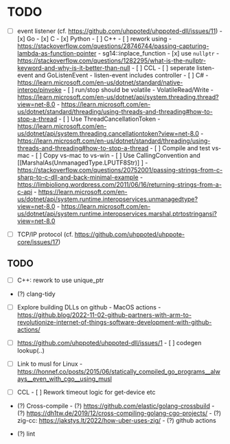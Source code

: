 # TODO

- [ ] event listener (cf. https://github.com/uhppoted/uhppoted-dll/issues/11)
      - [x] Go
      - [x] C
      - [x] Python
      - [ ] C++
            - [ ] rework using <functional>
                  - https://stackoverflow.com/questions/28746744/passing-capturing-lambda-as-function-pointer
                  - sg14::inplace_function
            - [x] use `nullptr`
                  - https://stackoverflow.com/questions/1282295/what-is-the-nullptr-keyword-and-why-is-it-better-than-null
      - [ ] CCL
            - [ ] seperate listen-event and GoListenEvent
                  - listen-event includes controller
      - [ ] C#
            - https://learn.microsoft.com/en-us/dotnet/standard/native-interop/pinvoke
            - [ ] run/stop should be volatile
                  - VolatileRead/Write
                  - https://learn.microsoft.com/en-us/dotnet/api/system.threading.thread?view=net-8.0
                  - https://learn.microsoft.com/en-us/dotnet/standard/threading/using-threads-and-threading#how-to-stop-a-thread
            - [ ] Use ThreadCancellationToken
                  - https://learn.microsoft.com/en-us/dotnet/api/system.threading.cancellationtoken?view=net-8.0
                  - https://learn.microsoft.com/en-us/dotnet/standard/threading/using-threads-and-threading#how-to-stop-a-thread
            - [ ] Compile and test vs-mac
            - [ ] Copy vs-mac to vs-win
            - [ ] Use CallingConvention and [[MarshalAs(UnmanagedType.LPUTF8Str)] ]
                  - https://stackoverflow.com/questions/20752001/passing-strings-from-c-sharp-to-c-dll-and-back-minimal-example
                  - https://limbioliong.wordpress.com/2011/06/16/returning-strings-from-a-c-api
                  - https://learn.microsoft.com/en-us/dotnet/api/system.runtime.interopservices.unmanagedtype?view=net-8.0
                  - https://learn.microsoft.com/en-us/dotnet/api/system.runtime.interopservices.marshal.ptrtostringansi?view=net-8.0

- [ ] TCP/IP protocol (cf. https://github.com/uhppoted/uhppote-core/issues/17)


## TODO

- [ ] C++: rework to use unique_ptr
- (?) clang-tidy

- [ ] Explore building DLLs on github
      - MacOS actions
      - https://github.blog/2022-11-02-github-partners-with-arm-to-revolutionize-internet-of-things-software-development-with-github-actions/

- [ ] https://github.com/uhppoted/uhppoted-dll/issues/1
      - [ ] codegen lookup(..)

- [ ] Link to musl for Linux
      - https://honnef.co/posts/2015/06/statically_compiled_go_programs__always__even_with_cgo__using_musl

- [ ] CCL
      - [ ] Rework timeout logic for get-device etc

- (?) Cross-compile
      - (?) https://github.com/elastic/golang-crossbuild
      - (?) https://dh1tw.de/2019/12/cross-compiling-golang-cgo-projects/
      - (?) zig-cc: https://jakstys.lt/2022/how-uber-uses-zig/
      - (?) github actions

- (?) lint

